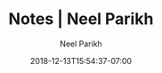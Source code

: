 ---
title: "Notes | Neel Parikh"
date: 2018-12-13T15:54:37-07:00
draft: true
author: "Neel Parikh"
---